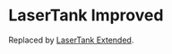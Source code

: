 # LaserTank Improved

Replaced by [LaserTank Extended](https://github.com/wrldwzrd89/laser-tank-extended).
